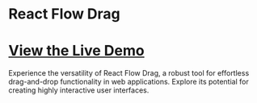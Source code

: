 
# React Flow Drag

# **[View the Live Demo](https://react-flow-drag.vercel.app/)**

Experience the versatility of React Flow Drag, a robust tool for effortless drag-and-drop functionality in web applications. Explore its potential for creating highly interactive user interfaces.
